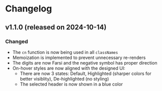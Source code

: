 # Changelog

## **v1.1.0** (released on 2024-10-14)

### Changed

- The `cn` function is now being used in all `classNames`
- Memoization is implemented to prevent unnecessary re-renders
- The digits are now Farsi and the negative symbol has proper direction
- On-hover styles are now aligned with the designed UI:
  - There are now 3 states: Default, Highlighted (sharper colors for better visiblity), De-highlighted (no styling)
  - The selected header is now shown in a blue color
